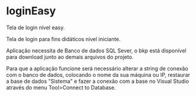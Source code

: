 # loginEasy
Tela de login nível easy.

Tela de login para fins didáticos nível iniciante.

Aplicação necessita de Banco de dados SQL Sever, o bkp está disponível para download junto ao demais arquivos do projeto. 


Para que a aplicação funcione será necessário alterar a string de conexão com o banco de dados, colocando o nome da sua máquina ou IP, restaurar a base de dados "Sistema" e fazer a conexão com a base no Visual Studio através do menu Tool>Connect to Database. 



